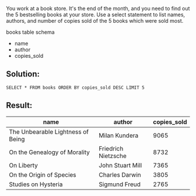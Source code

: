You work at a book store. It's the end of the month, and you need to find out the 5 bestselling books at your store. Use a select statement to list names, authors, and number of copies sold of the 5 books which were sold most.

books table schema

-   name
-   author
-   copies\_sold

## Solution:

```
SELECT * FROM books ORDER BY copies_sold DESC LIMIT 5
```

## Result:

| name | author | copies\_sold |
| --- | --- | --- |
| The Unbearable Lightness of Being | Milan Kundera | 9065 |
| On the Genealogy of Morality | Friedrich Nietzsche | 8732 |
| On Liberty | John Stuart Mill | 7365 |
| On the Origin of Species | Charles Darwin | 3805 |
| Studies on Hysteria | Sigmund Freud | 2765 |